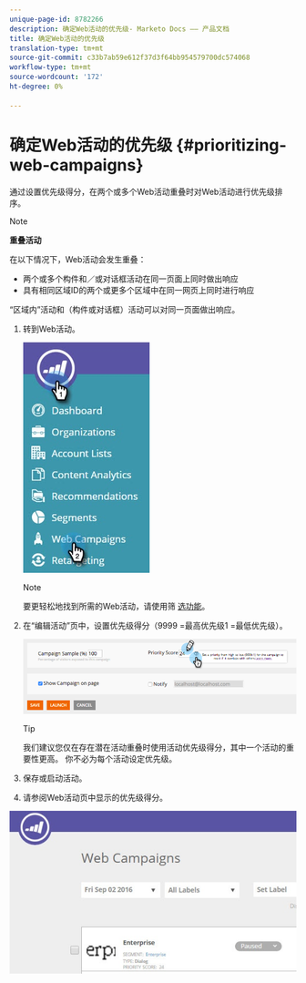 ```yaml
---
unique-page-id: 8782266
description: 确定Web活动的优先级- Marketo Docs —— 产品文档
title: 确定Web活动的优先级
translation-type: tm+mt
source-git-commit: c33b7ab59e612f37d3f64bb954579700dc574068
workflow-type: tm+mt
source-wordcount: '172'
ht-degree: 0%

---
```



# 确定Web活动的优先级 {#prioritizing-web-campaigns}

通过设置优先级得分，在两个或多个Web活动重叠时对Web活动进行优先级排序。

>[!NOTE]
>
>**重叠活动**
>
>在以下情况下，Web活动会发生重叠：
>
>* 两个或多个构件和／或对话框活动在同一页面上同时做出响应
>* 具有相同区域ID的两个或更多个区域中在同一网页上同时进行响应

>
>
“区域内”活动和（构件或对话框）活动可以对同一页面做出响应。

1. 转到Web活动。

   ![](assets/web-campaigns-hand-6.jpg)

   >[!NOTE]
   >
   >要更轻松地找到所需的Web活动，请使用筛 [选功能](filter-web-campaigns.md)。

1. 在“编辑活动”页中，设置优先级得分（9999 =最高优先级1 =最低优先级）。

   ![](assets/image2015-7-9-20-3a20-3a58.png)

   >[!TIP]
   >
   >我们建议您仅在存在潜在活动重叠时使用活动优先级得分，其中一个活动的重要性更高。 你不必为每个活动设定优先级。

1. 保存或启动活动。

1. 请参阅Web活动页中显示的优先级得分。

![](assets/web-campaign-priority-score.jpg)
